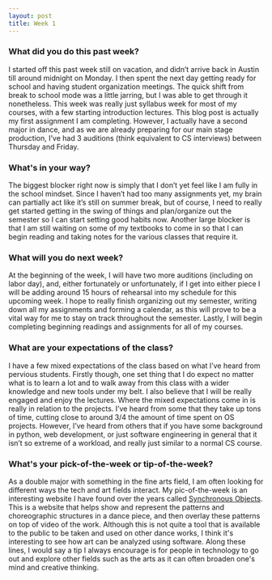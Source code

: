 ```yaml
---
layout: post
title: Week 1
---
```


### What did you do this past week?


I started off this past week still on vacation, and didn’t arrive back in Austin till around midnight on Monday. I then spent the next day getting ready for school and having student organization meetings. The quick shift from break to school mode was a little jarring, but I was able to get through it nonetheless. This week was really just syllabus week for most of my courses, with a few starting introduction lectures. This blog post is actually my first assignment I am completing. However, I actually have a second major in dance, and as we are already preparing for our main stage production, I’ve had 3 auditions (think equivalent to CS interviews) between Thursday and Friday.


### What's in your way?


The biggest blocker right now is simply that I don’t yet feel like I am fully in the school mindset. Since I haven’t had too many assignments yet, my brain can partially act like it’s still on summer break, but of course, I need to really get started getting in the swing of things and plan/organize out the semester so I can start setting good habits now. Another large blocker is that I am still waiting on some of my textbooks to come in so that I can begin reading and taking notes for the various classes that require it.


### What will you do next week?


At the beginning of the week, I will have two more auditions (including on labor day), and, either fortunately or unfortunately, if I get into either piece I will be adding around 15 hours of rehearsal into my schedule for this upcoming week. I hope to really finish organizing out my semester, writing down all my assignments and forming a calendar, as this will prove to be a vital way for me to stay on track throughout the semester. Lastly, I will begin completing beginning readings and assignments for all of my courses.


### What are your expectations of the class?


I have a few mixed expectations of the class based on what I’ve heard from pervious students. Firstly though, one set thing that I do expect no matter what is to learn a lot and to walk away from this class with a wider knowledge and new tools under my belt. I also believe that I will be really engaged and enjoy the lectures. Where the mixed expectations come in is really in relation to the projects. I’ve heard from some that they take up tons of time, cutting close to around 3/4 the amount of time spent on OS projects. However, I’ve heard from others that if you have some background in python, web development, or just software engineering in general that it isn’t so extreme of a workload, and really just similar to a normal CS course.


### What's your pick-of-the-week or tip-of-the-week?


As a double major with something in the fine arts field, I am often looking for different ways the tech and art fields interact. My pic-of-the-week is an interesting website I have found over the years called [Synchronous Objects](https://synchronousobjects.osu.edu/content.html#/TheDance). This is a website that helps show and represent the patterns and choreographic structures in a dance piece, and then overlay these patterns on top of video of the work. Although this is not quite a tool that is available to the public to be taken and used on other dance works, I think it's interesting to see how art can be analyzed using software. Along these lines, I would say a tip I always encourage is for people in technology to go out and explore other fields such as the arts as it can often broaden one's mind and creative thinking.
